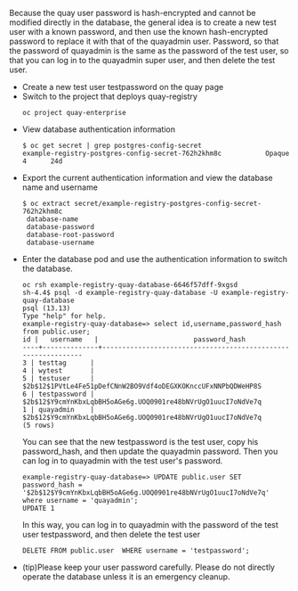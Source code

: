 Because the quay user password is hash-encrypted and cannot be modified directly in the database, the general idea is to create a new test user with a known password, and then use the known hash-encrypted password to replace it with that of the quayadmin user. Password, so that the password of quayadmin is the same as the password of the test user, so that you can log in to the quayadmin super user, and then delete the test user.

- Create a new test user testpassword on the quay page
- Switch to the project that deploys quay-registry
  ```
  oc project quay-enterprise
  ```
- View database authentication information
  ```
  $ oc get secret | grep postgres-config-secret
  example-registry-postgres-config-secret-762h2khm8c           Opaque                                4      24d
  ```
- Export the current authentication information and view the database name and username
  ```
  $ oc extract secret/example-registry-postgres-config-secret-762h2khm8c
   database-name
   database-password
   database-root-password
   database-username
  ```
- Enter the database pod and use the authentication information to switch the database.
  ```
  oc rsh example-registry-quay-database-6646f57dff-9xgsd 
  sh-4.4$ psql -d example-registry-quay-database -U example-registry-quay-database
  psql (13.13)
  Type "help" for help.
  example-registry-quay-database=> select id,username,password_hash from public.user;
  id |   username   |                        password_hash
  ----+--------------+--------------------------------------------------------------
  3 | testtag      |
  4 | wytest       |
  5 | testuser     | $2b$12$1PVtLe4Fe51pDefCNnW2BO9Vdf4oDEGXKOKnccUFxNNPbQDWeHP8S
  6 | testpassword | $2b$12$Y9cmYnKbxLqbBH5oAGe6g.UOQ0901re48bNVrUgO1uucI7oNdVe7q
  1 | quayadmin    | $2b$12$Y9cmYnKbxLqbBH5oAGe6g.UOQ0901re48bNVrUgO1uucI7oNdVe7q
  (5 rows) 
  ```
  You can see that the new testpassword is the test user, copy his password_hash, and then update the quayadmin password. Then you can log in to quayadmin with the test user's password.
  ```
  example-registry-quay-database=> UPDATE public.user SET password_hash = '$2b$12$Y9cmYnKbxLqbBH5oAGe6g.UOQ0901re48bNVrUgO1uucI7oNdVe7q' where username = 'quayadmin';
  UPDATE 1
  ```
  In this way, you can log in to quayadmin with the password of the test user testpassword, and then delete the test user
  ```
  DELETE FROM public.user  WHERE username = 'testpassword';
  ```
- (tip)Please keep your user password carefully. Please do not directly operate the database unless it is an emergency cleanup.
